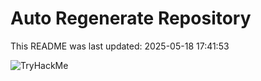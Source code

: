 # Auto Regenerate Repository

This README was last updated: 2025-05-18 17:41:53

 ![TryHackMe](https://tryhackme.com/badge/533634)